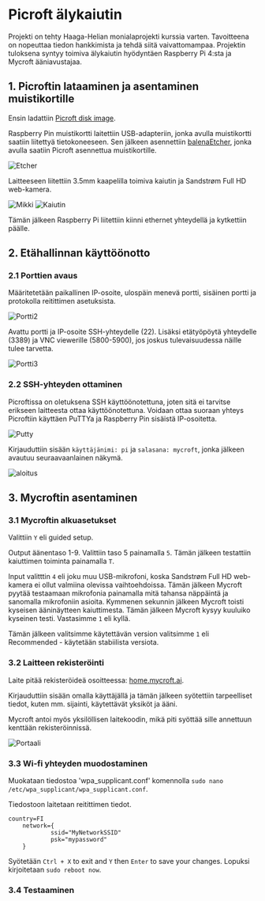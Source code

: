 # Picroft älykaiutin

Projekti on tehty Haaga-Helian monialaprojekti kurssia varten. Tavoitteena on nopeuttaa tiedon hankkimista ja tehdä siitä vaivattomampaa. Projektin tuloksena syntyy toimiva älykaiutin hyödyntäen Raspberry Pi 4:sta ja Mycroft ääniavustajaa.

## 1. Picroftin lataaminen ja asentaminen muistikortille

Ensin ladattiin [Picroft disk image](https://drive.google.com/uc?id=1nyd5l5vgRy--Y3VG3AXUAiBio2QEF1O8&export=download).

Raspberry Pin muistikortti laitettiin USB-adapteriin, jonka avulla muistikortti saatiin liitettyä tietokoneeseen. Sen jälkeen asennettiin [balenaEtcher](https://www.balena.io/etcher/), jonka avulla saatiin Picroft asennettua muistikortille.

![Etcher](images/etcher.png)

Laitteeseen liitettiin 3.5mm kaapelilla toimiva kaiutin ja Sandstrøm Full HD web-kamera.

![Mikki](images/Mikki.jpg)
![Kaiutin](images/Kaiutin.jpg)

Tämän jälkeen Raspberry Pi liitettiin kiinni ethernet yhteydellä ja kytkettiin päälle. 

## 2. Etähallinnan käyttöönotto

### 2.1 Porttien avaus

Määritetetään paikallinen IP-osoite, ulospäin menevä portti, sisäinen portti ja protokolla reitittimen asetuksista.

![Portti2](images/2.PNG)

Avattu portti ja IP-osoite SSH-yhteydelle (22). Lisäksi etätyöpöytä yhteydelle (3389) ja VNC viewerille (5800-5900), jos joskus tulevaisuudessa näille tulee tarvetta. 

![Portti3](images/3.PNG)

### 2.2 SSH-yhteyden ottaminen

Picroftissa on oletuksena SSH käyttöönotettuna, joten sitä ei tarvitse erikseen laitteesta ottaa käyttöönotettuna. Voidaan ottaa suoraan yhteys Picroftiin käyttäen PuTTYa ja Raspberry Pin sisäistä IP-osoitetta.

![Putty](images/Putty1.PNG)

Kirjauduttiin sisään `käyttäjänimi: pi` ja `salasana: mycroft`, jonka jälkeen avautuu seuraavaanlainen näkymä. 

![aloitus](images/Aloitus1.png)

## 3. Mycroftin asentaminen

### 3.1 Mycroftin alkuasetukset

Valittiin `Y` eli guided setup.

Output äänentaso 1-9. Valittiin taso 5 painamalla `5`. Tämän jälkeen testattiin kaiuttimen toiminta painamalla `T`.

Input valitttin `4` eli joku muu USB-mikrofoni, koska Sandstrøm Full HD web-kamera ei ollut valmiina olevissa vaihtoehdoissa. Tämän jälkeen Mycroft pyytää testaamaan mikrofonia painamalla mitä tahansa näppäintä ja sanomalla mikrofoniin asioita. Kymmenen sekunnin jälkeen Mycroft toisti kyseisen ääninäytteen kaiuttimesta. Tämän jälkeen Mycroft kysyy kuuluiko kyseinen testi. Vastasimme `1` eli kyllä. 

Tämän jälkeen valitsimme käytettävän version valitsimme `1` eli Recommended - käytetään stabiilista versiota.

### 3.2 Laitteen rekisteröinti

Laite pitää rekisteröideä osoitteessa: [home.mycroft.ai](https://sso.mycroft.ai/login?redirect=https:%2F%2Fhome.mycroft.ai%2F).

Kirjauduttiin sisään omalla käyttäjällä ja tämän jälkeen syötettiin tarpeelliset tiedot, kuten mm. sijainti, käytettävät yksiköt ja ääni.

Mycroft antoi myös yksilöllisen laitekoodin, mikä piti syöttää sille annettuun kenttään rekisteröinnissä.

![Portaali](images/Portaali1.png)

### 3.3 Wi-fi yhteyden muodostaminen

Muokataan tiedostoa 'wpa_supplicant.conf' komennolla `sudo nano /etc/wpa_supplicant/wpa_supplicant.conf`.

Tiedostoon laitetaan reitittimen tiedot.
```
country=FI
    network={
            ssid="MyNetworkSSID"
            psk="mypassword"
    }
```
Syötetään `Ctrl + X` to exit and `Y` then `Enter` to save your changes.
Lopuksi kirjoitetaan  `sudo reboot now`.

### 3.4 Testaaminen



